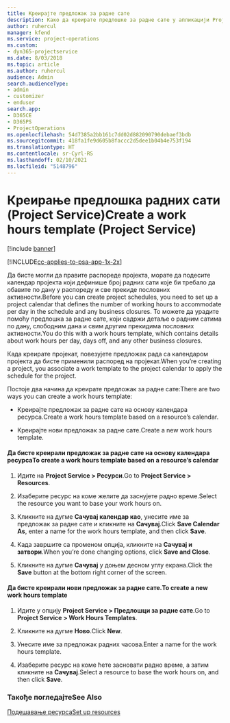```yaml
---
title: Креирајте предложак за радне сате
description: Како да креирате предлошке за радне сате у апликацији Project Service
author: ruhercul
manager: kfend
ms.service: project-operations
ms.custom:
- dyn365-projectservice
ms.date: 8/03/2018
ms.topic: article
ms.author: ruhercul
audience: Admin
search.audienceType:
- admin
- customizer
- enduser
search.app:
- D365CE
- D365PS
- ProjectOperations
ms.openlocfilehash: 54d7385a2bb161c7dd02d882090790debaef3bdb
ms.sourcegitcommit: 418fa1fe9d605b8faccc2d5dee1b04b4e753f194
ms.translationtype: HT
ms.contentlocale: sr-Cyrl-RS
ms.lasthandoff: 02/10/2021
ms.locfileid: "5148796"
---
```

# <a name="create-a-work-hours-template-project-service"></a><span data-ttu-id="19c3a-103">Креирање предлошка радних сати (Project Service)</span><span class="sxs-lookup"><span data-stu-id="19c3a-103">Create a work hours template (Project Service)</span></span>

[!include [banner](../includes/psa-now-project-operations.md)]

[!INCLUDE[cc-applies-to-psa-app-1x-2x](../includes/cc-applies-to-psa-app-1x-2x.md)]

<span data-ttu-id="19c3a-104">Да бисте могли да правите распореде пројекта, морате да подесите календар пројекта који дефинише број радних сати које би требало да обавите по дану у распореду и све прекиде пословних активности.</span><span class="sxs-lookup"><span data-stu-id="19c3a-104">Before you can create project schedules, you need to set up a project calendar that defines the number of working hours to accommodate per day in the schedule and any business closures.</span></span> <span data-ttu-id="19c3a-105">То можете да урадите помоћу предлошка за радне сате, који садржи детаље о радним сатима по дану, слободним дана и свим другим прекидима пословних активности.</span><span class="sxs-lookup"><span data-stu-id="19c3a-105">You do this with a work hours template, which contains details about work hours per day, days off, and any other business closures.</span></span>  
  
 <span data-ttu-id="19c3a-106">Када креирате пројекат, повезујете предложак рада са календаром пројекта да бисте применили распоред на пројекат.</span><span class="sxs-lookup"><span data-stu-id="19c3a-106">When you’re creating a project, you associate a work template to the project calendar to apply the schedule for the project.</span></span>  
  
 <span data-ttu-id="19c3a-107">Постоје два начина да креирате предложак за радне сате:</span><span class="sxs-lookup"><span data-stu-id="19c3a-107">There are two ways you can create a work hours template:</span></span>  
  
-   <span data-ttu-id="19c3a-108">Креирајте предложак за радне сате на основу календара ресурса.</span><span class="sxs-lookup"><span data-stu-id="19c3a-108">Create a work hours template based on a resource’s calendar.</span></span>  
  
-   <span data-ttu-id="19c3a-109">Креирајте нови предложак за радне сате.</span><span class="sxs-lookup"><span data-stu-id="19c3a-109">Create a new work hours template.</span></span>  
  
#### <a name="to-create-a-work-hours-template-based-on-a-resources-calendar"></a><span data-ttu-id="19c3a-110">Да бисте креирали предложак за радне сате на основу календара ресурса</span><span class="sxs-lookup"><span data-stu-id="19c3a-110">To create a work hours template based on a resource’s calendar</span></span>  
  
1.  <span data-ttu-id="19c3a-111">Идите на **Project Service > Ресурси**.</span><span class="sxs-lookup"><span data-stu-id="19c3a-111">Go to **Project Service > Resources**.</span></span>  
  
2.  <span data-ttu-id="19c3a-112">Изаберите ресурс на коме желите да заснујете радно време.</span><span class="sxs-lookup"><span data-stu-id="19c3a-112">Select the resource you want to base your work hours on.</span></span>  
  
3.  <span data-ttu-id="19c3a-113">Кликните на дугме **Сачувај календар као**, унесите име за предложак за радне сате и кликните на **Сачувај**.</span><span class="sxs-lookup"><span data-stu-id="19c3a-113">Click **Save Calendar As**, enter a name for the work hours template, and then click **Save**.</span></span>  
  
4.  <span data-ttu-id="19c3a-114">Када завршите са променом опција, кликните на **Сачувај и затвори**.</span><span class="sxs-lookup"><span data-stu-id="19c3a-114">When you’re done changing options, click **Save and Close**.</span></span>  
  
5.  <span data-ttu-id="19c3a-115">Кликните на дугме **Сачувај** у доњем десном углу екрана.</span><span class="sxs-lookup"><span data-stu-id="19c3a-115">Click the **Save** button at the bottom right corner of the screen.</span></span>  
  
#### <a name="to-create-a-new-work-hours-template"></a><span data-ttu-id="19c3a-116">Да бисте креирали нови предложак за радне сате.</span><span class="sxs-lookup"><span data-stu-id="19c3a-116">To create a new work hours template</span></span>  
  
1.  <span data-ttu-id="19c3a-117">Идите у опцију **Project Service > Предлошци за радне сате**.</span><span class="sxs-lookup"><span data-stu-id="19c3a-117">Go to **Project Service > Work Hours Templates**.</span></span>  
  
2.  <span data-ttu-id="19c3a-118">Кликните на дугме **Ново**.</span><span class="sxs-lookup"><span data-stu-id="19c3a-118">Click **New**.</span></span>  
  
3.  <span data-ttu-id="19c3a-119">Унесите име за предложак радних часова.</span><span class="sxs-lookup"><span data-stu-id="19c3a-119">Enter a name for the work hours template.</span></span>  
  
4.  <span data-ttu-id="19c3a-120">Изаберите ресурс на коме ћете засновати радно време, а затим кликните на **Сачувај**.</span><span class="sxs-lookup"><span data-stu-id="19c3a-120">Select a resource to base the work hours on, and then click **Save**.</span></span>  
  
### <a name="see-also"></a><span data-ttu-id="19c3a-121">Такође погледајте</span><span class="sxs-lookup"><span data-stu-id="19c3a-121">See Also</span></span>  
 [<span data-ttu-id="19c3a-122">Подешавање ресурса</span><span class="sxs-lookup"><span data-stu-id="19c3a-122">Set up resources</span></span>](../psa/set-up-resources.md)
